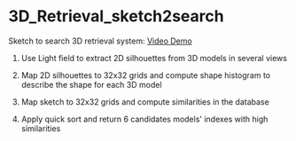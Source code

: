 3D_Retrieval_sketch2search
==========================

Sketch to search 3D retrieval system:  [Video Demo](https://www.youtube.com/watch?v=pWMIwprKJuw/)

1. Use Light field to extract 2D silhouettes from 3D models in several views

2. Map 2D silhouettes to 32x32 grids and compute shape histogram to describe the shape for each 3D model

3. Map sketch to 32x32 grids and compute similarities in the database

4. Apply quick sort and return 6 candidates models' indexes with high similarities

